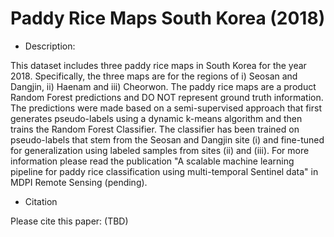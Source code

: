 # Paddy Rice Maps South Korea (2018)
* Description: 

This dataset includes three paddy rice maps in South Korea for the year 2018. Specifically, the three maps are for the regions of i) Seosan and Dangjin, ii) Haenam and iii) Cheorwon. The paddy rice maps are a product Random Forest predictions and DO NOT represent ground truth information. The predictions were made based on a semi-supervised approach that first generates pseudo-labels using a dynamic k-means algorithm and then trains the Random Forest Classifier. The classifier has been trained on pseudo-labels that stem from the Seosan and Dangjin site (i) and fine-tuned for generalization using labeled samples from sites (ii) and (iii). For more information please read the publication "A scalable machine learning pipeline for paddy rice classification using multi-temporal Sentinel data" in MDPI Remote Sensing (pending). 

* Citation 

Please cite this paper: (TBD)
